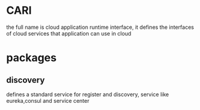 # CARI
the full name is cloud application runtime interface, 
it defines the interfaces of cloud services that  application can use in cloud


# packages
## discovery
defines a standard service for register and discovery, service like eureka,consul and service center 